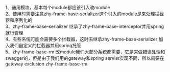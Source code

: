 1、通用模块，基本每个module都应该引入改module  
2、使用时需要注意zhy-frame-base-serializer这个引入的module是来处理拦截器和序列化的  
3、zhy-frame-base-serializer 继承了zhy-frame-base-interceptor并用spring就行管理  
4、有些系统可能会需要多个拦截器，这时去继承zhy-frame-base-serializer 加入我们自定义的拦截器并用spring托管  
5、zhy-frame-base-rm 改module我们大部分系统都需要，它是来做错误处理和swagger的，但是由于我们用的gateway和spring servlet实现不同，所以需要在gateway exclusion zhy-frame-base-rm  